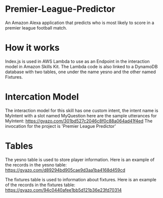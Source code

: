 # Premier-League-Predictor
An Amazon Alexa application that predicts who is most likely to score in a premier league football match.

# How it works
Index.js is used in AWS Lambda to use as an Endpoint in the interaction model in Amazon Skills Kit. The Lambda code is also linked to a DynamoDB database with two tables, one under the name yesno and the other named Fixtures. 

# Intercation Model
The interaction model for this skill has one custom intent, the intent name is MyIntent with a slot named MyQuestion here are the sample utterances for MyIntent:
https://gyazo.com/301bd527c2046c8f0c88a064ad41f4ed
The invocation for the project is 'Premier League Predictor'

# Tables 
The yesno table is used to store player information. Here is an example of the records in the yesno table:
https://gyazo.com/d89294bd905cae9d3aa1ba4168d459cd

The fixtures table is used to information about fixtures. Here is an example of the records in the fixtures table:
https://gyazo.com/94c0440afee1bb5d121b36e23fd70314
